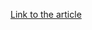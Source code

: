 [Link to the article](https://cloud.google.com/blog/topics/threat-intelligence/abusing-intune-permissions-entra-id-environments/)
